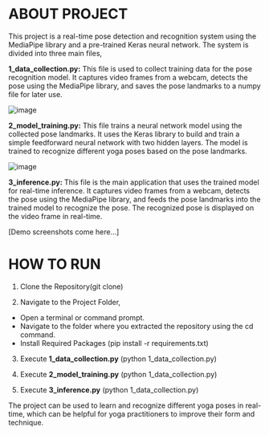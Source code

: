 # ABOUT PROJECT

This project is a real-time pose detection and recognition system using the MediaPipe library and a pre-trained Keras neural network. 
The system is divided into three main files,

**1_data_collection.py:** This file is used to collect training data for the pose recognition model. It captures video frames from a webcam, detects the pose using the MediaPipe library, and saves the pose landmarks to a numpy file for later use.

![image](https://github.com/tiny-tachyon/INFIDATA/assets/144261872/7de163d8-f71d-4055-822d-d1a710b915fd)


**2_model_training.py:** This file trains a neural network model using the collected pose landmarks. It uses the Keras library to build and train a simple feedforward neural network with two hidden layers. The model is trained to recognize different yoga poses based on the pose landmarks.

![image](https://github.com/tiny-tachyon/INFIDATA/assets/144261872/00d7cde5-3551-4d0f-b3c6-6d5f61b51a00)


**3_inference.py:** This file is the main application that uses the trained model for real-time inference. It captures video frames from a webcam, detects the pose using the MediaPipe library, and feeds the pose landmarks into the trained model to recognize the pose. The recognized pose is displayed on the video frame in real-time.

[Demo screenshots come here...]

# HOW TO RUN

1. Clone the Repository(git clone)

2. Navigate to the Project Folder,
* Open a terminal or command prompt.
* Navigate to the folder where you extracted the repository using the cd command.
* Install Required Packages (pip install -r requirements.txt)

3. Execute **1_data_collection.py** (python 1_data_collection.py)

4. Execute **2_model_training.py** (python 1_data_collection.py)

5. Execute **3_inference.py** (python 1_data_collection.py)


The project can be used to learn and recognize different yoga poses in real-time, which can be helpful for yoga practitioners to improve their form and technique.

